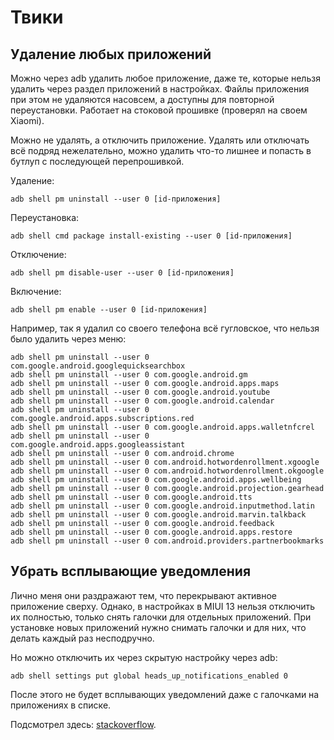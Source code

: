 # Твики

## Удаление любых приложений

Можно через adb удалить любое приложение, даже те, которые нельзя удалить через раздел приложений в настройках. Файлы приложения при этом не удаляются насовсем, а доступны для повторной переустановки. Работает на стоковой прошивке (проверял на своем Xiaomi).

Можно не удалять, а отключить приложение. Удалять или отключать всё подряд нежелательно, можно удалить что-то лишнее и попасть в бутлуп с последующей перепрошивкой.

Удаление:
```
adb shell pm uninstall --user 0 [id-приложения]
```

Переустановка:
```
adb shell cmd package install-existing --user 0 [id-приложения]
```

Отключение:
```
adb shell pm disable-user --user 0 [id-приложения]
```

Включение:
```
adb shell pm enable --user 0 [id-приложения]
```

Например, так я удалил со своего телефона всё гугловское, что нельзя было удалить через меню:
```
adb shell pm uninstall --user 0 com.google.android.googlequicksearchbox
adb shell pm uninstall --user 0 com.google.android.gm
adb shell pm uninstall --user 0 com.google.android.apps.maps
adb shell pm uninstall --user 0 com.google.android.youtube
adb shell pm uninstall --user 0 com.google.android.calendar
adb shell pm uninstall --user 0 com.google.android.apps.subscriptions.red
adb shell pm uninstall --user 0 com.google.android.apps.walletnfcrel
adb shell pm uninstall --user 0 com.google.android.apps.googleassistant
adb shell pm uninstall --user 0 com.android.chrome
adb shell pm uninstall --user 0 com.android.hotwordenrollment.xgoogle
adb shell pm uninstall --user 0 com.android.hotwordenrollment.okgoogle
adb shell pm uninstall --user 0 com.google.android.apps.wellbeing
adb shell pm uninstall --user 0 com.google.android.projection.gearhead
adb shell pm uninstall --user 0 com.google.android.tts
adb shell pm uninstall --user 0 com.google.android.inputmethod.latin
adb shell pm uninstall --user 0 com.google.android.marvin.talkback
adb shell pm uninstall --user 0 com.google.android.feedback
adb shell pm uninstall --user 0 com.google.android.apps.restore
adb shell pm uninstall --user 0 com.android.providers.partnerbookmarks
```

## Убрать всплывающие уведомления

Лично меня они раздражают тем, что перекрывают активное приложение сверху. Однако, в настройках в MIUI 13 нельзя отключить их полностью, только снять галочки для отдельных приложений. При установке новых приложений нужно снимать галочки и для них, что делать каждый раз несподручно.

Но можно отключить их через скрытую настройку через adb:
```
adb shell settings put global heads_up_notifications_enabled 0
```

После этого не будет всплывающих уведомлений даже с галочками на приложениях в списке.

Подсмотрел здесь: [stackoverflow](https://android.stackexchange.com/questions/230455/).
